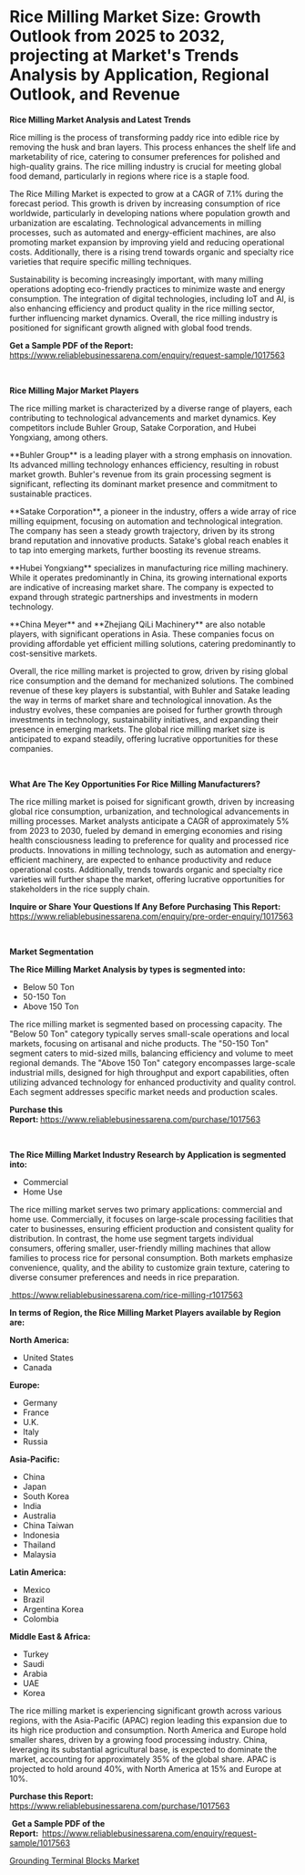 <p><h1>Rice Milling Market Size: Growth Outlook from 2025 to 2032, projecting at Market's Trends Analysis by Application, Regional Outlook, and Revenue</h1></p><p><strong>Rice Milling Market Analysis and Latest Trends</strong></p>
<p><p>Rice milling is the process of transforming paddy rice into edible rice by removing the husk and bran layers. This process enhances the shelf life and marketability of rice, catering to consumer preferences for polished and high-quality grains. The rice milling industry is crucial for meeting global food demand, particularly in regions where rice is a staple food.</p><p>The Rice Milling Market is expected to grow at a CAGR of 7.1% during the forecast period. This growth is driven by increasing consumption of rice worldwide, particularly in developing nations where population growth and urbanization are escalating. Technological advancements in milling processes, such as automated and energy-efficient machines, are also promoting market expansion by improving yield and reducing operational costs. Additionally, there is a rising trend towards organic and specialty rice varieties that require specific milling techniques.</p><p>Sustainability is becoming increasingly important, with many milling operations adopting eco-friendly practices to minimize waste and energy consumption. The integration of digital technologies, including IoT and AI, is also enhancing efficiency and product quality in the rice milling sector, further influencing market dynamics. Overall, the rice milling industry is positioned for significant growth aligned with global food trends.</p></p>
<p><strong>Get a Sample PDF of the Report:&nbsp;</strong> <a href="https://www.reliablebusinessarena.com/enquiry/request-sample/1017563?utm_campaign=3531&utm_medium=2&utm_source=Github&utm_content=ia&utm_term=08042025&utm_id=rice-milling">https://www.reliablebusinessarena.com/enquiry/request-sample/1017563</a></p>
<p>&nbsp;</p>
<p><strong>Rice Milling Major Market Players</strong></p>
<p><p>The rice milling market is characterized by a diverse range of players, each contributing to technological advancements and market dynamics. Key competitors include Buhler Group, Satake Corporation, and Hubei Yongxiang, among others.</p><p>**Buhler Group** is a leading player with a strong emphasis on innovation. Its advanced milling technology enhances efficiency, resulting in robust market growth. Buhler's revenue from its grain processing segment is significant, reflecting its dominant market presence and commitment to sustainable practices.</p><p>**Satake Corporation**, a pioneer in the industry, offers a wide array of rice milling equipment, focusing on automation and technological integration. The company has seen a steady growth trajectory, driven by its strong brand reputation and innovative products. Satake's global reach enables it to tap into emerging markets, further boosting its revenue streams.</p><p>**Hubei Yongxiang** specializes in manufacturing rice milling machinery. While it operates predominantly in China, its growing international exports are indicative of increasing market share. The company is expected to expand through strategic partnerships and investments in modern technology.</p><p>**China Meyer** and **Zhejiang QiLi Machinery** are also notable players, with significant operations in Asia. These companies focus on providing affordable yet efficient milling solutions, catering predominantly to cost-sensitive markets.</p><p>Overall, the rice milling market is projected to grow, driven by rising global rice consumption and the demand for mechanized solutions. The combined revenue of these key players is substantial, with Buhler and Satake leading the way in terms of market share and technological innovation. As the industry evolves, these companies are poised for further growth through investments in technology, sustainability initiatives, and expanding their presence in emerging markets. The global rice milling market size is anticipated to expand steadily, offering lucrative opportunities for these companies.</p></p>
<p>&nbsp;</p>
<p><strong>What Are The Key Opportunities For Rice Milling Manufacturers?</strong></p>
<p><p>The rice milling market is poised for significant growth, driven by increasing global rice consumption, urbanization, and technological advancements in milling processes. Market analysts anticipate a CAGR of approximately 5% from 2023 to 2030, fueled by demand in emerging economies and rising health consciousness leading to preference for quality and processed rice products. Innovations in milling technology, such as automation and energy-efficient machinery, are expected to enhance productivity and reduce operational costs. Additionally, trends towards organic and specialty rice varieties will further shape the market, offering lucrative opportunities for stakeholders in the rice supply chain.</p></p>
<p><strong>Inquire or Share Your Questions If Any Before Purchasing This Report:</strong> <a href="https://www.reliablebusinessarena.com/enquiry/pre-order-enquiry/1017563?utm_campaign=3531&utm_medium=2&utm_source=Github&utm_content=ia&utm_term=08042025&utm_id=rice-milling">https://www.reliablebusinessarena.com/enquiry/pre-order-enquiry/1017563</a></p>
<p>&nbsp;</p>
<p><strong>Market Segmentation</strong></p>
<p><strong>The Rice Milling Market Analysis by types is segmented into:</strong></p>
<p><ul><li>Below 50 Ton</li><li>50-150 Ton</li><li>Above 150 Ton</li></ul></p>
<p><p>The rice milling market is segmented based on processing capacity. The "Below 50 Ton" category typically serves small-scale operations and local markets, focusing on artisanal and niche products. The "50-150 Ton" segment caters to mid-sized mills, balancing efficiency and volume to meet regional demands. The "Above 150 Ton" category encompasses large-scale industrial mills, designed for high throughput and export capabilities, often utilizing advanced technology for enhanced productivity and quality control. Each segment addresses specific market needs and production scales.</p></p>
<p><strong>Purchase this Report:&nbsp;</strong><a href="https://www.reliablebusinessarena.com/purchase/1017563?utm_campaign=3531&utm_medium=2&utm_source=Github&utm_content=ia&utm_term=08042025&utm_id=rice-milling">https://www.reliablebusinessarena.com/purchase/1017563</a></p>
<p>&nbsp;</p>
<p><strong>The Rice Milling Market Industry Research by Application is segmented into:</strong></p>
<p><ul><li>Commercial</li><li>Home Use</li></ul></p>
<p><p>The rice milling market serves two primary applications: commercial and home use. Commercially, it focuses on large-scale processing facilities that cater to businesses, ensuring efficient production and consistent quality for distribution. In contrast, the home use segment targets individual consumers, offering smaller, user-friendly milling machines that allow families to process rice for personal consumption. Both markets emphasize convenience, quality, and the ability to customize grain texture, catering to diverse consumer preferences and needs in rice preparation.</p></p>
<p><a href="https://www.reliablebusinessarena.com/rice-milling-r1017563?utm_campaign=3531&utm_medium=2&utm_source=Github&utm_content=ia&utm_term=08042025&utm_id=rice-milling">&nbsp;https://www.reliablebusinessarena.com/rice-milling-r1017563</a></p>
<p><strong>In terms of Region, the Rice Milling Market Players available by Region are:</strong></p>
<p>
    <p> <strong> North America: </strong>
        <ul>
            <li>United States</li>
            <li>Canada</li>
        </ul>
        </p> 
    <p> <strong> Europe: </strong>
        <ul>
            <li>Germany</li>
            <li>France</li>
            <li>U.K.</li>
            <li>Italy</li>
            <li>Russia</li>
        </ul>
        </p> 
    <p> <strong> Asia-Pacific: </strong>
        <ul>
            <li>China</li>
            <li>Japan</li>
            <li>South Korea</li>
            <li>India</li>
            <li>Australia</li>
            <li>China Taiwan</li>
            <li>Indonesia</li>
            <li>Thailand</li>
            <li>Malaysia</li>
        </ul>
        </p> 
    <p> <strong> Latin America: </strong>
        <ul>
            <li>Mexico</li>
            <li>Brazil</li>
            <li>Argentina Korea</li>
            <li>Colombia</li>
        </ul>
        </p> 
    <p> <strong> Middle East & Africa: </strong>
        <ul>
            <li>Turkey</li>
            <li>Saudi</li>
            <li>Arabia</li>
            <li>UAE</li>
            <li>Korea</li>
        </ul>
    </p>
    </p>
<p><p>The rice milling market is experiencing significant growth across various regions, with the Asia-Pacific (APAC) region leading this expansion due to its high rice production and consumption. North America and Europe hold smaller shares, driven by a growing food processing industry. China, leveraging its substantial agricultural base, is expected to dominate the market, accounting for approximately 35% of the global share. APAC is projected to hold around 40%, with North America at 15% and Europe at 10%.</p></p>
<p><strong>Purchase this Report: </strong><a href="https://www.reliablebusinessarena.com/purchase/1017563?utm_campaign=3531&utm_medium=2&utm_source=Github&utm_content=ia&utm_term=08042025&utm_id=rice-milling">https://www.reliablebusinessarena.com/purchase/1017563</a></p>
<p>&nbsp;<strong>Get a Sample PDF of the Report:&nbsp;&nbsp;</strong><a href="https://www.reliablebusinessarena.com/enquiry/request-sample/1017563?utm_campaign=3531&utm_medium=2&utm_source=Github&utm_content=ia&utm_term=08042025&utm_id=rice-milling">https://www.reliablebusinessarena.com/enquiry/request-sample/1017563</a></p>
<p><strong></strong></p>
<p><p><a href="https://github.com/keolalelekr8/Market-Research-Report-List-1/blob/main/grounding-terminal-blocks-market.md?utm_campaign=3531&utm_medium=2&utm_source=Github&utm_content=ia&utm_term=08042025&utm_id=rice-milling">Grounding Terminal Blocks Market</a></p></p>